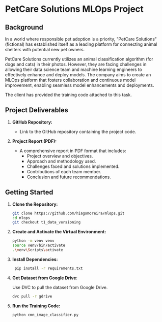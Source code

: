 # PetCare Solutions MLOps Project

## Background

In a world where responsible pet adoption is a priority, "PetCare Solutions" (fictional) has established itself as a leading platform for connecting animal shelters with potential new pet owners.

PetCare Solutions currently utilizes an animal classification algorithm (for dogs and cats) in their photos. However, they are facing challenges in allowing their data science team and machine learning engineers to effectively enhance and deploy models. The company aims to create an MLOps platform that fosters collaboration and continuous model improvement, enabling seamless model enhancements and deployments.

The client has provided the training code attached to this task.

## Project Deliverables

1. **GitHub Repository:**
    - Link to the GitHub repository containing the project code.

2. **Project Report (PDF):**
   - A comprehensive report in PDF format that includes:
       - Project overview and objectives.
       - Approach and methodology used.
       - Challenges faced and solutions implemented.
       - Contributions of each team member.
       - Conclusion and future recommendations.

## Getting Started

1. **Clone the Repository:**

   ```bash
   git clone https://github.com/hiagomoreira/mlops.git
   cd mlops
   git checkout t1_data_versioning
   ```

2. **Create and Activate the Virtual Environment:**

   ```bash
   python -m venv venv
   source venv/bin/activate
   .\venv\Scripts\activate
   ```

3. **Install Dependencies:**

   ```bash
    pip install -r requirements.txt
   ```

4. **Get Dataset from Google Drive:**

   Use DVC to pull the dataset from Google Drive.

   ```bash
   dvc pull -r gdrive
   ```

5. **Run the Training Code:**

   ```bash
   python cnn_image_classifier.py
   ```

